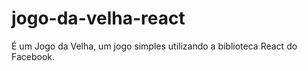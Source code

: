 # jogo-da-velha-react
É um Jogo da Velha, um jogo simples utilizando a biblioteca React do Facebook.
